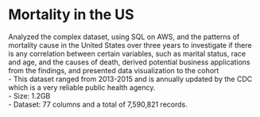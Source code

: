 # Mortality in the US

Analyzed the complex dataset, using SQL on AWS, and the patterns of mortality cause in the United States over three years to investigate if there is any correlation between certain variables, such as marital status, race and age, and the causes of death, derived potential business applications from the findings, and presented data visualization to the cohort
<br>- This dataset ranged from 2013-2015 and is annually updated by the CDC which is a very reliable public health agency. 
<br>- Size: 1.2GB
<br>- Dataset: 77 columns and a total of 7,590,821 records.
